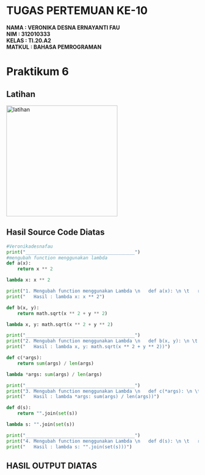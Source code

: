 # TUGAS PERTEMUAN KE-10

**NAMA	   	: VERONIKA DESNA ERNAYANTI FAU** <br>
**NIM	  	  : 312010333** <br>
**KELAS	  	: TI.20.A2** <br>
**MATKUL	  : BAHASA PEMROGRAMAN** <br>

# Praktikum 6
## Latihan
<img width="291" alt="latihan" src="https://user-images.githubusercontent.com/73053784/100827099-85386c80-348e-11eb-8a14-057948b8d125.png">


## Hasil Source Code Diatas
```python
#Veronikadesnafau
print("________________________________________")
#mengubah function menggunakan lambda
def a(x):
    return x ** 2

lambda x: x ** 2

print("1. Mengubah function menggunakan Lambda \n   def a(x): \n \t   return x ** 2")
print("   Hasil : lambda x: x ** 2")

def b(x, y):
    return math.sqrt(x ** 2 + y ** 2)

lambda x, y: math.sqrt(x ** 2 + y ** 2)

print("________________________________________")
print("2. Mengubah function menggunakan Lambda \n   def b(x, y): \n \t   return math.sqrt(x ** 2 + y ** 2)")
print("   Hasil : lambda x, y: math.sqrt(x ** 2 + y ** 2))")

def c(*args):
    return sum(args) / len(args)

lambda *args: sum(args) / len(args)

print("________________________________________")
print("3. Mengubah function menggunakan Lambda \n   def c(*args): \n \t   return sum(args) / len(args)")
print("   Hasil : lambda *args: sum(args) / len(args))")

def d(s):
    return "".join(set(s))

lambda s: "".join(set(s))

print("________________________________________")
print("4. Mengubah function menggunakan Lambda \n   def d(s): \n \t   return "".join(set(s))")
print("   Hasil : lambda s: "".join(set(s)))")
```


## HASIL OUTPUT DIATAS
